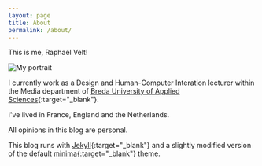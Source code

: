 ```yaml
---
layout: page
title: About
permalink: /about/
---
```


This is me, Raphaël Velt!

![My portrait](/blog/images/portrait-raphv.jpg)

I currently work as a Design and Human-Computer Interation lecturer within the Media department of [Breda University of Applied Sciences](https://www.buas.nl/){:target="_blank"}.

I've lived in France, England and the Netherlands.

All opinions in this blog are personal.

This blog runs with [Jekyll](https://jekyllrb.com/){:target="_blank"} and a slightly modified version of the default [minima](https://github.com/jekyll/minima){:target="_blank"} theme.
